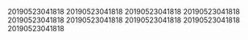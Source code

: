 20190523041818
20190523041818
20190523041818
20190523041818
20190523041818
20190523041818
20190523041818
20190523041818
20190523041818
